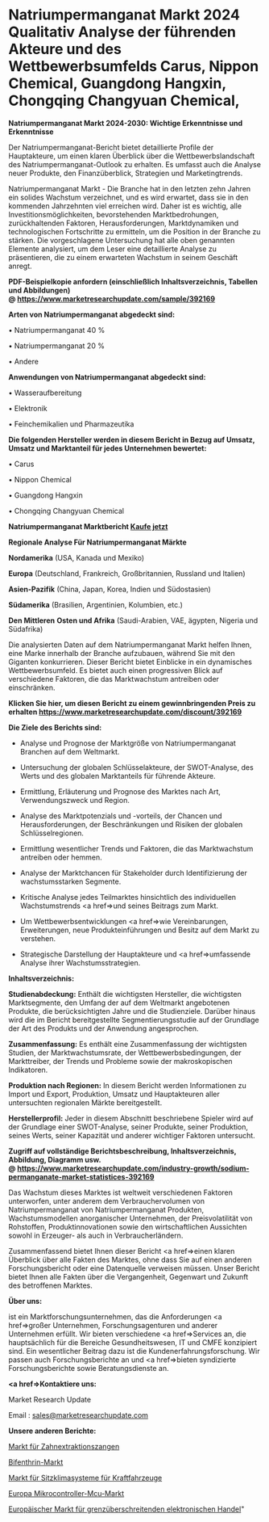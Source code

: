 # Natriumpermanganat Markt 2024 Qualitativ Analyse der führenden Akteure und des Wettbewerbsumfelds Carus, Nippon Chemical, Guangdong Hangxin, Chongqing Changyuan Chemical, 

<strong>Natriumpermanganat Markt 2024-2030: Wichtige Erkenntnisse und Erkenntnisse</strong>

Der Natriumpermanganat-Bericht bietet detaillierte Profile der Hauptakteure, um einen klaren Überblick über die Wettbewerbslandschaft des Natriumpermanganat-Outlook zu erhalten. Es umfasst auch die Analyse neuer Produkte, den Finanzüberblick, Strategien und Marketingtrends.

Natriumpermanganat Markt - Die Branche hat in den letzten zehn Jahren ein solides Wachstum verzeichnet, und es wird erwartet, dass sie in den kommenden Jahrzehnten viel erreichen wird. Daher ist es wichtig, alle Investitionsmöglichkeiten, bevorstehenden Marktbedrohungen, zurückhaltenden Faktoren, Herausforderungen, Marktdynamiken und technologischen Fortschritte zu ermitteln, um die Position in der Branche zu stärken. Die vorgeschlagene Untersuchung hat alle oben genannten Elemente analysiert, um dem Leser eine detaillierte Analyse zu präsentieren, die zu einem erwarteten Wachstum in seinem Geschäft anregt.

<strong><b>PDF-Beispielkopie anfordern (einschließlich Inhaltsverzeichnis, Tabellen und Abbildungen) @ </b></strong><strong><a href=https://www.marketresearchupdate.com/sample/392169><strong>https://www.marketresearchupdate.com/sample/392169</u></a></strong></strong>

<strong>Arten von Natriumpermanganat abgedeckt sind:</strong>

• Natriumpermanganat 40 %

• Natriumpermanganat 20 %

• Andere

<strong>Anwendungen von Natriumpermanganat abgedeckt sind:</strong>

• Wasseraufbereitung

• Elektronik

• Feinchemikalien und Pharmazeutika

<strong>Die folgenden Hersteller werden in diesem Bericht in Bezug auf Umsatz, Umsatz und Marktanteil für jedes Unternehmen bewertet:</strong>

• Carus

• Nippon Chemical

• Guangdong Hangxin

• Chongqing Changyuan Chemical

<strong>Natriumpermanganat Marktbericht <a href=https://www.marketresearchupdate.com/buynow/392169>Kaufe jetzt</a></strong>

<strong>Regionale Analyse Für Natriumpermanganat Märkte</strong>

<strong>Nordamerika</strong> (USA, Kanada und Mexiko)

<strong>Europa</strong> (Deutschland, Frankreich, Großbritannien, Russland und Italien)

<strong>Asien-Pazifik</strong> (China, Japan, Korea, Indien und Südostasien)

<strong>Südamerika</strong> (Brasilien, Argentinien, Kolumbien, etc.)

<strong>Den Mittleren</strong> <strong>Osten und Afrika</strong> (Saudi-Arabien, VAE, ägypten, Nigeria und Südafrika)

Die analysierten Daten auf dem Natriumpermanganat Markt helfen Ihnen, eine Marke innerhalb der Branche aufzubauen, während Sie mit den Giganten konkurrieren. Dieser Bericht bietet Einblicke in ein dynamisches Wettbewerbsumfeld. Es bietet auch einen progressiven Blick auf verschiedene Faktoren, die das Marktwachstum antreiben oder einschränken.

<strong>Klicken Sie hier, um diesen Bericht zu einem gewinnbringenden Preis zu erhalten
</strong><strong><a href=https://www.marketresearchupdate.com/discount/392169>https://www.marketresearchupdate.com/discount/392169</b></u></strong></a>

<strong>Die Ziele des Berichts sind:</strong>

- Analyse und Prognose der Marktgröße von Natriumpermanganat Branchen auf dem Weltmarkt.

- Untersuchung der globalen Schlüsselakteure, der SWOT-Analyse, des Werts und des globalen Marktanteils für führende Akteure.

- Ermittlung, Erläuterung und Prognose des Marktes nach Art, Verwendungszweck und Region.

- Analyse des Marktpotenzials und -vorteils, der Chancen und Herausforderungen, der Beschränkungen und Risiken der globalen Schlüsselregionen.

- Ermittlung wesentlicher Trends und Faktoren, die das Marktwachstum antreiben oder hemmen.

- Analyse der Marktchancen für Stakeholder durch Identifizierung der wachstumsstarken Segmente.

- Kritische Analyse jedes Teilmarktes hinsichtlich des individuellen Wachstumstrends <a href=>und</a> seines Beitrags zum Markt.

- Um Wettbewerbsentwicklungen <a href=>wie</a> Vereinbarungen, Erweiterungen, neue Produkteinführungen und Besitz auf dem Markt zu verstehen.

- Strategische Darstellung der Hauptakteure und <a href=>umfas</a>sende Analyse ihrer Wachstumsstrategien.

<strong>Inhaltsverzeichnis:</strong>

<strong>Studienabdeckung:</strong> Enthält die wichtigsten Hersteller, die wichtigsten Marktsegmente, den Umfang der auf dem Weltmarkt angebotenen Produkte, die berücksichtigten Jahre und die Studienziele. Darüber hinaus wird die im Bericht bereitgestellte Segmentierungsstudie auf der Grundlage der Art des Produkts und der Anwendung angesprochen.

<strong>Zusammenfassung:</strong> Es enthält eine Zusammenfassung der wichtigsten Studien, der Marktwachstumsrate, der Wettbewerbsbedingungen, der Markttreiber, der Trends und Probleme sowie der makroskopischen Indikatoren.

<strong>Produktion nach Regionen:</strong> In diesem Bericht werden Informationen zu Import und Export, Produktion, Umsatz und Hauptakteuren aller untersuchten regionalen Märkte bereitgestellt.

<strong>Herstellerprofil:</strong> Jeder in diesem Abschnitt beschriebene Spieler wird auf der Grundlage einer SWOT-Analyse, seiner Produkte, seiner Produktion, seines Werts, seiner Kapazität und anderer wichtiger Faktoren untersucht.

<strong><b>Zugriff auf vollständige Berichtsbeschreibung, Inhaltsverzeichnis, Abbildung, Diagramm usw. @ </b></strong><strong><a href=https://www.marketresearchupdate.com/industry-growth/sodium-permanganate-market-statistices-392169>https://www.marketresearchupdate.com/industry-growth/sodium-permanganate-market-statistices-392169</a></strong>

Das Wachstum dieses Marktes ist weltweit verschiedenen Faktoren unterworfen, unter anderem dem Verbrauchervolumen von Natriumpermanganat von Natriumpermanganat Produkten, Wachstumsmodellen anorganischer Unternehmen, der Preisvolatilität von Rohstoffen, Produktinnovationen sowie den wirtschaftlichen Aussichten sowohl in Erzeuger- als auch in Verbraucherländern.

Zusammenfassend bietet Ihnen dieser Bericht <a href=>einen</a> klaren Überblick über alle Fakten des Marktes, ohne dass Sie auf einen anderen Forschungsbericht oder eine Datenquelle verweisen müssen. Unser Bericht bietet Ihnen alle Fakten über die Vergangenheit, Gegenwart und Zukunft des betroffenen Marktes.

<strong>Über uns:</strong>

 ist ein Marktforschungsunternehmen, das die Anforderungen <a href=>großer</a> Unternehmen, Forschungsagenturen und anderer Unternehmen erfüllt. Wir bieten verschiedene <a href=>Services</a> an, die hauptsächlich für die Bereiche Gesundheitswesen, IT und CMFE konzipiert sind. Ein wesentlicher Beitrag dazu ist die Kundenerfahrungsforschung. Wir passen auch Forschungsberichte an und <a href=>bieten</a> syndizierte Forschungsberichte sowie Beratungsdienste an.

<strong><a href=>Kontaktiere uns:</a></strong>

Market Research Update

Email : sales@marketresearchupdate.com

<strong>Unsere anderen Berichte:</strong>

<a href=https://www.linkedin.com/pulse/teeth-extraction-forceps-market-trends-2023>Markt für Zahnextraktionszangen</a>

<a href=https://www.linkedin.com/pulse/bifenthrin-market-analysis-segment-region-growth>Bifenthrin-Markt</a>

<a href=https://www.linkedin.com/pulse/automotive-seat-climate-systems-market-research>Markt für Sitzklimasysteme für Kraftfahrzeuge</a>

<a href=https://www.linkedin.com/pulse/europe-microcontrollers-mcu-market-2023-huge-business>Europa Mikrocontroller-Mcu-Markt</a>

<a href=https://www.linkedin.com/pulse/europe-cross-border-electronic-commerce-market-8ouhf/>Europäischer Markt für grenzüberschreitenden elektronischen Handel</a>"
